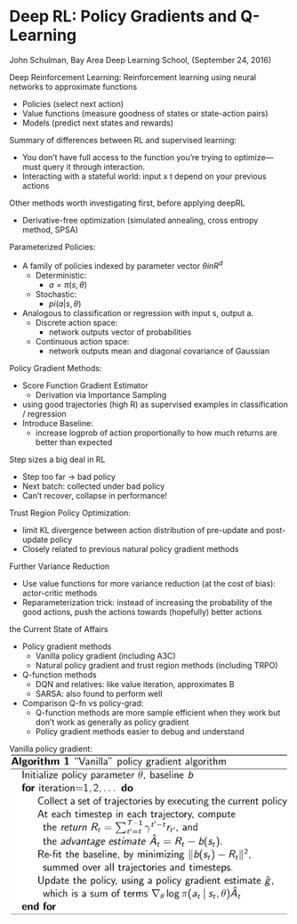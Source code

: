 # Deep RL: Policy Gradients and Q-Learning
John Schulman,
Bay Area Deep Learning School,
(September 24, 2016)

Deep Reinforcement Learning:
Reinforcement learning using neural networks to approximate
functions
* Policies (select next action)
* Value functions (measure goodness of states or state-action pairs)
* Models (predict next states and rewards)

Summary of differences between RL and supervised learning:
* You don’t have full access to the function you’re trying to
optimize—must query it through interaction.
* Interacting with a stateful world: input x t depend on your
previous actions

Other methods worth investigating first, before applying deepRL
* Derivative-free optimization
  (simulated annealing, cross entropy method, SPSA)

Parameterized Policies:
* A family of policies indexed by parameter vector $\theta in R^d$
  * Deterministic:
    * $a = \pi(s, \theta)$
  * Stochastic:
    * $pi(a | s, \theta)$
* Analogous to classification or regression with input s, output a.
  * Discrete action space:
    * network outputs vector of probabilities
  * Continuous action space:
    * network outputs mean and diagonal covariance of Gaussian

Policy Gradient Methods:
* Score Function Gradient Estimator
  * Derivation via Importance Sampling
* using good trajectories (high R) as supervised examples in classification / regression
* Introduce Baseline:
  * increase logprob of action proportionally to how much returns are better than expected

Step sizes a big deal in RL
* Step too far → bad policy
* Next batch: collected under bad policy
* Can’t recover, collapse in performance!

Trust Region Policy Optimization:
* limit KL divergence between action distribution of
  pre-update and post-update policy
* Closely related to previous natural policy gradient methods

Further Variance Reduction
* Use value functions for more variance reduction (at the cost of bias): actor-critic methods
* Reparameterization trick: instead of increasing the
  probability of the good actions, push the actions towards (hopefully) better actions

the Current State of Affairs
* Policy gradient methods
  * Vanilla policy gradient (including A3C)
  * Natural policy gradient and trust region methods (including TRPO)
* Q-function methods
  * DQN and relatives: like value iteration, approximates B
  * SARSA: also found to perform well
* Comparison Q-fn vs policy-grad:
  * Q-function methods are more sample efficient when they work but
    don’t work as generally as policy gradient
  * Policy gradient methods easier to debug and understand

Vanilla policy gradient:
![Vanilla policy gradient](fig/vanila_pol_grad.png?raw=true)

